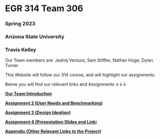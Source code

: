 
# EGR 314 Team 306


### Spring 2023

  ### Arizona State University

  ### Travis Kelley

  



Our Team members are:
Jedriq Ventura, Sam Stiffler, Nathan Hoge, Dylan Turner

This Website will follow our 314 course, and will highlight our assignments.


Below you will find our relevant links and Assignments ↓↓↓

[**Our Team Introduction**](Introduction.md)

[**Assignment 2 (User Needs and Benchmarking)**](User-needs.md)

[**Assignment 3 (Design Ideation)**](Design-Ideation.md)

[**Assignment 4 (Presentation Slides and Link**)](Presentation.md)

[**Appendix (Other Relevant Links to the Project)**](Appendix.md)
